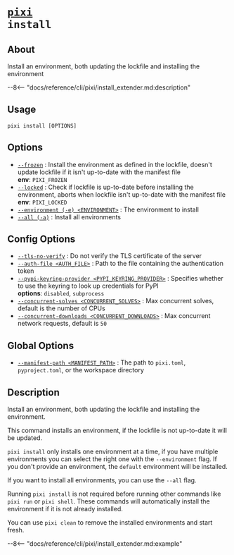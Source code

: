 <!--- This file is autogenerated. Do not edit manually! -->
# <code>[pixi](../pixi.md) install</code>

## About
Install an environment, both updating the lockfile and installing the environment

--8<-- "docs/reference/cli/pixi/install_extender.md:description"

## Usage
```
pixi install [OPTIONS]
```

## Options
- <a id="arg---frozen" href="#arg---frozen">`--frozen`</a>
:  Install the environment as defined in the lockfile, doesn't update lockfile if it isn't up-to-date with the manifest file
<br>**env**: `PIXI_FROZEN`
- <a id="arg---locked" href="#arg---locked">`--locked`</a>
:  Check if lockfile is up-to-date before installing the environment, aborts when lockfile isn't up-to-date with the manifest file
<br>**env**: `PIXI_LOCKED`
- <a id="arg---environment" href="#arg---environment">`--environment (-e) <ENVIRONMENT>`</a>
:  The environment to install
- <a id="arg---all" href="#arg---all">`--all (-a)`</a>
:  Install all environments

## Config Options
- <a id="arg---tls-no-verify" href="#arg---tls-no-verify">`--tls-no-verify`</a>
:  Do not verify the TLS certificate of the server
- <a id="arg---auth-file" href="#arg---auth-file">`--auth-file <AUTH_FILE>`</a>
:  Path to the file containing the authentication token
- <a id="arg---pypi-keyring-provider" href="#arg---pypi-keyring-provider">`--pypi-keyring-provider <PYPI_KEYRING_PROVIDER>`</a>
:  Specifies whether to use the keyring to look up credentials for PyPI
<br>**options**: `disabled`, `subprocess`
- <a id="arg---concurrent-solves" href="#arg---concurrent-solves">`--concurrent-solves <CONCURRENT_SOLVES>`</a>
:  Max concurrent solves, default is the number of CPUs
- <a id="arg---concurrent-downloads" href="#arg---concurrent-downloads">`--concurrent-downloads <CONCURRENT_DOWNLOADS>`</a>
:  Max concurrent network requests, default is `50`

## Global Options
- <a id="arg---manifest-path" href="#arg---manifest-path">`--manifest-path <MANIFEST_PATH>`</a>
:  The path to `pixi.toml`, `pyproject.toml`, or the workspace directory

## Description
Install an environment, both updating the lockfile and installing the environment.

This command installs an environment, if the lockfile is not up-to-date it will be updated.

`pixi install` only installs one environment at a time, if you have multiple environments you can select the right one with the `--environment` flag. If you don't provide an environment, the `default` environment will be installed.

If you want to install all environments, you can use the `--all` flag.

Running `pixi install` is not required before running other commands like `pixi run` or `pixi shell`. These commands will automatically install the environment if it is not already installed.

You can use `pixi clean` to remove the installed environments and start fresh.


--8<-- "docs/reference/cli/pixi/install_extender.md:example"
